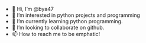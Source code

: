 - 👋 Hi, I’m @bya47
- 👀 I’m interested in python projects and programming
- 🌱 I’m currently learning python programming.
- 💞️ I’m looking to collaborate on github.
- 📫 How to reach me to be emphatic!

<!---
bya47/bya47 is a ✨ special ✨ repository because its `README.md` (this file) appears on your GitHub profile.
You can click the Preview link to take a look at your changes.
--->
